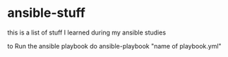 # ansible-stuff

this is a list of stuff I learned during my ansible studies

to Run the ansible playbook do
ansible-playbook "name of playbook.yml"
